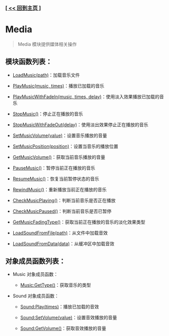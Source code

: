 ### [[ << 回到主页 ]](../README.md)

# Media

> Media 模块提供媒体相关操作

## 模块函数列表：

+ [LoadMusic(path)](_LoadMusic_.md)：加载音乐文件

+ [PlayMusic(music, times)](_PlayMusic_.md)：播放已加载的音乐

+ [PlayMusicWithFadeIn(music, times, delay)](_PlayMusicWithFadeIn_.md)：使用淡入效果播放已加载的音乐

+ [StopMusic()](_StopMusic_.md)：停止正在播放的音乐

+ [StopMusicWithFadeOut(delay)](_StopMusicWithFadeOut_.md)：使用淡出效果停止正在播放的音乐

+ [SetMusicVolume(value)](_SetMusicVolume_.md)：设置音乐播放的音量

+ [SetMusicPosition(position)](_SetMusicPosition_.md)：设置当音乐的播放位置

+ [GetMusicVolume()](_GetMusicVolume_.md)：获取当前音乐播放的音量

+ [PauseMusic()](_PauseMusic_.md)：暂停当前正在播放的音乐

+ [ResumeMusic()](_ResumeMusic_.md)：恢复当前暂停状态的音乐

+ [RewindMusic()](_RewindMusic_.md)：重新播放当前正在播放的音乐

+ [CheckMusicPlaying()](_CheckMusicPlaying_.md)：判断当前音乐是否正在播放

+ [CheckMusicPaused()](_CheckMusicPaused_.md)：判断当前音乐是否已暂停

+ [GetMusicFadingType()](_GetMusicFadingType_.md)：获取当前正在播放的音乐的淡化效果类型

+ [LoadSoundFromFile(path)](_LoadSoundFromFile_.md)：从文件中加载音效

+ [LoadSoundFromData(data)](_LoadSoundFromData_.md)：从缓冲区中加载音效

## 对象成员函数列表：

+ Music 对象成员函数：

    + [Music:GetType()](_Music_GetType_.md)：获取音乐的类型

+ Sound 对象成员函数：

    + [Sound:Play(times)](_Sound_Play_.md)：播放已加载的音效

    + [Sound:SetVolume(value)](_Sound_SetVolume_.md)：设置音效播放的音量

    + [Sound:GetVolume()](_Sound_GetVolume_.md)：获取音效播放的音量